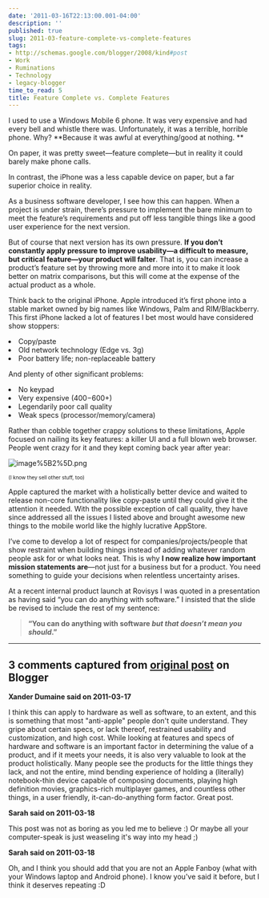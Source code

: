 ```yaml
---
date: '2011-03-16T22:13:00.001-04:00'
description: ''
published: true
slug: 2011-03-feature-complete-vs-complete-features
tags:
- http://schemas.google.com/blogger/2008/kind#post
- Work
- Ruminations
- Technology
- legacy-blogger
time_to_read: 5
title: Feature Complete vs. Complete Features
---
```



I used to use a Windows Mobile 6 phone. It was very expensive and had every bell and whistle there was. Unfortunately, it was a terrible, horrible phone. Why? **Because it was awful at everything/good at nothing. **

On paper, it was pretty sweet—feature complete—but in reality it could barely make phone calls.

In contrast, the iPhone was a less capable device on paper, but a far superior choice in reality. 

As a business software developer, I see how this can happen. When a project is under strain, there’s pressure to implement the bare minimum to meet the feature’s requirements and put off less tangible things like a good user experience for the next version.

But of course that next version has its own pressure. **If you don’t constantly apply pressure to improve usability—a difficult to measure, but critical feature—your product will falter**. That is, you can increase a product’s feature set by throwing more and more into it to make it look better on matrix comparisons, but this will come at the expense of the actual product as a whole.

Think back to the original iPhone. Apple introduced it’s first phone into a stable market owned by big names like Windows, Palm and RIM/Blackberry. This first iPhone lacked a lot of features I bet most would have considered show stoppers:  <li>Copy/paste</li>  <li>Old network technology (Edge vs. 3g)</li>  <li>Poor battery life; non-replaceable battery</li>

And plenty of other significant problems:  <li>No keypad</li>  <li>Very expensive ($400-$600+)</li>  <li>Legendarily poor call quality</li>  <li>Weak specs (processor/memory/camera)</li>

Rather than cobble together crappy solutions to these limitations, Apple focused on nailing its key features: a killer UI and a full blown web browser. People went crazy for it and they kept coming back year after year:

![image%5B2%5D.png](image%5B2%5D.png)  

<font size="1">(I know they sell other stuff, too)</font>

Apple captured the market with a holistically better device and waited to release non-core functionality like copy-paste until they could give it the attention it needed. With the possible exception of call quality, they have since addressed all the issues I listed above and brought awesome new things to the mobile world like the highly lucrative AppStore.

I’ve come to develop a lot of respect for companies/projects/people that show restraint when building things instead of adding whatever random people ask for or what looks neat. This is why **I now realize how important mission statements are**—not just for a business but for a product. You need something to guide your decisions when relentless uncertainty arises.

At a recent internal product launch at Rovisys I was quoted in a presentation as having said “you can do anything with software.” I insisted that the slide be revised to include the rest of my sentence:
<blockquote> 

**“You can do anything with software *but that doesn’t mean you should*.”**</blockquote>

---

## 3 comments captured from [original post](https://blog.wassupy.com/2011/03/feature-complete-vs-complete-features.html) on Blogger

**Xander Dumaine said on 2011-03-17**

I think this can apply to hardware as well as software, to an extent, and this is something that most &quot;anti-apple&quot; people don't quite understand. They gripe about certain specs, or lack thereof, restrained usability and customization, and high cost. While looking at features and specs of hardware and software is an important factor in determining  the value of a product, and if it meets your needs, it is also very valuable to look at the product holistically. Many people see the products for the little things they lack, and not the entire, mind bending experience of holding a (literally) notebook-thin device capable of composing documents, playing high definition movies, graphics-rich multiplayer games, and countless other things, in a user friendly, it-can-do-anything form factor. Great post.

**Sarah said on 2011-03-18**

This post was not as boring as you led me to believe :)  Or maybe all your computer-speak is just weaseling it's way into my head ;)

**Sarah said on 2011-03-18**

Oh, and I think you should add that you are not an Apple Fanboy (what with your Windows laptop and Android phone).  I know you've said it before, but I think it deserves repeating :D

